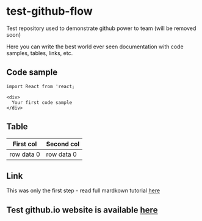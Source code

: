 # test-github-flow
Test repository used to demonstrate github power to team (will be removed soon)

Here you can write the best world ever seen documentation with code samples, tables, links, etc.

## Code sample
```
import React from 'react;

<div>
  Your first code sample
</div>

```

## Table
| First col  | Second col |
| ---------- | -----------|
| row data 0 | row data 0 |

## Link
This was only the first step - read full mardkown tutorial [here](https://guides.github.com/features/mastering-markdown/)

## Test github.io website is available [here](https://opuscapita.github.io/test-github-flow/)
